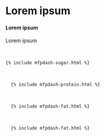 # Lorem ipsum

#### Lorem ipsum

Lorem ipsum


  &nbsp; &nbsp;
  
  
  
    {% include mfpdash-sugar.html %}

  &nbsp; &nbsp;
  
  
  
      {% include mfpdash-protein.html %}

  &nbsp; &nbsp;
  
  
  
      {% include mfpdash-fat.html %}

  &nbsp; &nbsp;

  
  
      {% include mfpdash-fat.html %}

  &nbsp; &nbsp;

